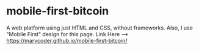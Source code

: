 # mobile-first-bitcoin
A web platform using just HTML and CSS, without frameworks. Also, I use "Mobile First" design for this page.
Link Here --> https://marvcoder.github.io/mobile-first-bitcoin/
